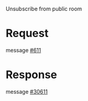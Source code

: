 Unsubscribe from public room

# Request
message [#611](../../proto/README.md#action_611)

# Response
message [#30611](../../proto/README.md#action_30611)

